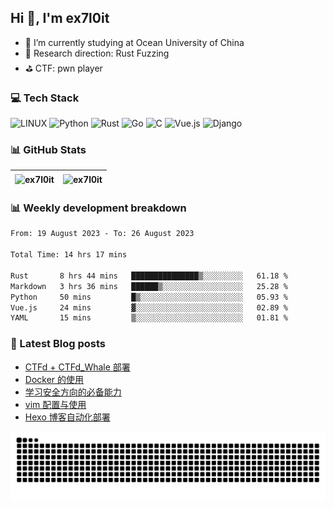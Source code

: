 ## Hi 👋, I'm ex7l0it

- 📙 I’m currently studying at Ocean University of China
- 🔭 Research direction: Rust Fuzzing
- ⛳️ CTF: pwn player

### 💻 Tech Stack
![LINUX](https://img.shields.io/badge/Linux-FCC624?style=for-the-badge&logo=linux&logoColor=black) ![Python](https://img.shields.io/badge/python-3670A0?style=for-the-badge&logo=python&logoColor=ffdd54) ![Rust](https://img.shields.io/badge/rust-%23000000.svg?style=for-the-badge&logo=rust&logoColor=white) ![Go](https://img.shields.io/badge/go-%2300ADD8.svg?style=for-the-badge&logo=go&logoColor=white) ![C](https://img.shields.io/badge/c-%2300599C.svg?style=for-the-badge&logo=c&logoColor=white) ![Vue.js](https://img.shields.io/badge/vuejs-%2335495e.svg?style=for-the-badge&logo=vuedotjs&logoColor=%234FC08D) ![Django](https://img.shields.io/badge/django-%23092E20.svg?style=for-the-badge&logo=django&logoColor=white)

### 📊 GitHub Stats

| <img align="center" src="https://github-readme-stats.vercel.app/api?username=ex7l0it&show_icons=true&locale=en" alt="ex7l0it" /> | <img align="center" src="https://github-readme-streak-stats.herokuapp.com/?user=ex7l0it&" alt="ex7l0it" /> |
| ------------------------------------------------------------ | ------------------------------------------------------------ |


### 📊 Weekly development breakdown

<!--START_SECTION:waka-->

```txt
From: 19 August 2023 - To: 26 August 2023

Total Time: 14 hrs 17 mins

Rust       8 hrs 44 mins   ███████████████▒░░░░░░░░░   61.18 %
Markdown   3 hrs 36 mins   ██████▒░░░░░░░░░░░░░░░░░░   25.28 %
Python     50 mins         █▒░░░░░░░░░░░░░░░░░░░░░░░   05.93 %
Vue.js     24 mins         ▓░░░░░░░░░░░░░░░░░░░░░░░░   02.89 %
YAML       15 mins         ▒░░░░░░░░░░░░░░░░░░░░░░░░   01.81 %
```

<!--END_SECTION:waka-->

### 📃 Latest Blog posts

<!-- BLOG-POST-LIST:START -->
- [CTFd + CTFd_Whale 部署](https://ex7l0it.github.io/2023/08/18/ctfd/)
- [Docker 的使用](https://ex7l0it.github.io/2023/08/03/docker/)
- [学习安全方向的必备能力](https://ex7l0it.github.io/2023/07/19/start-learning/)
- [vim 配置与使用](https://ex7l0it.github.io/2023/07/16/vim/)
- [Hexo 博客自动化部署](https://ex7l0it.github.io/2023/07/07/auto-hexo/)
<!-- BLOG-POST-LIST:END -->

<picture>
  <source media="(prefers-color-scheme: dark)" srcset="https://github.com/ex7l0it/ex7l0it/raw/output/github-contribution-grid-snake-dark.svg" />
  <source media="(prefers-color-scheme: light)" srcset="https://github.com/ex7l0it/ex7l0it/raw/output/github-contribution-grid-snake.svg" />
  <img alt="github-snake" src="https://github.com/ex7l0it/ex7l0it/raw/output/github-contribution-grid-snake.svg" />
</picture>
